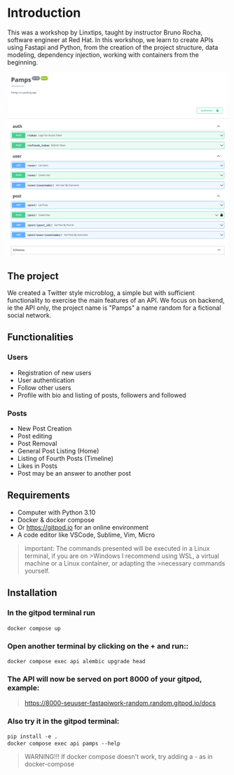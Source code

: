 # Introduction


This was a workshop by Linxtips, taught by instructor Bruno Rocha, software engineer at Red Hat.
In this workshop, we learn to create APIs using Fastapi and Python, from the creation of the project structure, data modeling, dependency injection, working with containers from the beginning.

![Texto Alternativo](.github/swagger.png)


## The project

We created a Twitter style microblog, a simple but with sufficient functionality to exercise the main features of an API.
We focus on backend, ie the API only, the project name is "Pamps" a name
random for a fictional social network.



## Functionalities

### Users
- Registration of new users
- User authentication
- Follow other users
- Profile with bio and listing of posts, followers and followed

### Posts
- New Post Creation
- Post editing
- Post Removal
- General Post Listing (Home)
- Listing of Fourth Posts (Timeline)
- Likes in Posts
- Post may be an answer to another post

## Requirements

- Computer with Python 3.10
- Docker & docker compose
- Or https://gitpod.io for an online environment
- A code editor like VSCode, Sublime, Vim, Micro

> 
>important: The commands presented will be executed in a Linux terminal, if you are on >Windows I recommend using WSL, a virtual machine or a Linux container, or adapting the >necessary commands yourself.
>


## Installation

### In the gitpod terminal run
```
docker compose up
```

### Open another terminal by clicking on the + and run::
```
docker compose exec api alembic upgrade head
```
### The API will now be served on port 8000 of your gitpod, example:
> https://8000-seuuser-fastapiwork-random.random.gitpod.io/docs

### Also try it in the gitpod terminal:
```
pip install -e .
docker compose exec api pamps --help
```
 
>
> WARNING!!! If docker compose doesn't work, try adding a - as in docker-compose




